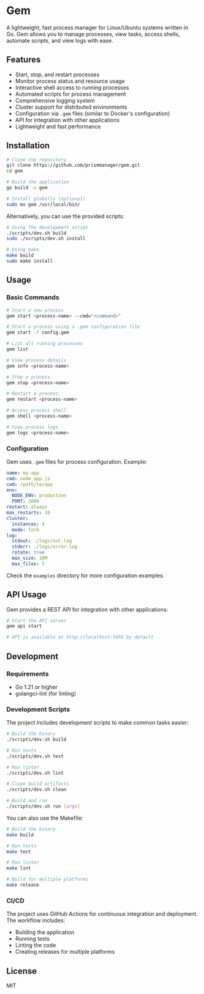 # Gem

A lightweight, fast process manager for Linux/Ubuntu systems written in Go. Gem allows you to manage processes, view tasks, access shells, automate scripts, and view logs with ease.

## Features

- Start, stop, and restart processes
- Monitor process status and resource usage
- Interactive shell access to running processes
- Automated scripts for process management
- Comprehensive logging system
- Cluster support for distributed environments
- Configuration via `.gem` files (similar to Docker's configuration)
- API for integration with other applications
- Lightweight and fast performance

## Installation

```bash
# Clone the repository
git clone https://github.com/prismmanager/gem.git
cd gem

# Build the application
go build -o gem

# Install globally (optional)
sudo mv gem /usr/local/bin/
```

Alternatively, you can use the provided scripts:

```bash
# Using the development script
./scripts/dev.sh build
sudo ./scripts/dev.sh install

# Using make
make build
sudo make install
```

## Usage

### Basic Commands

```bash
# Start a new process
gem start <process-name> --cmd="<command>"

# Start a process using a .gem configuration file
gem start -f config.gem

# List all running processes
gem list

# View process details
gem info <process-name>

# Stop a process
gem stop <process-name>

# Restart a process
gem restart <process-name>

# Access process shell
gem shell <process-name>

# View process logs
gem logs <process-name>
```

### Configuration

Gem uses `.gem` files for process configuration. Example:

```yaml
name: my-app
cmd: node app.js
cwd: /path/to/app
env:
  NODE_ENV: production
  PORT: 3000
restart: always
max_restarts: 10
cluster:
  instances: 4
  mode: fork
log:
  stdout: ./logs/out.log
  stderr: ./logs/error.log
  rotate: true
  max_size: 10M
  max_files: 5
```

Check the `examples` directory for more configuration examples.

## API Usage

Gem provides a REST API for integration with other applications:

```bash
# Start the API server
gem api start

# API is available at http://localhost:3456 by default
```

## Development

### Requirements

- Go 1.21 or higher
- golangci-lint (for linting)

### Development Scripts

The project includes development scripts to make common tasks easier:

```bash
# Build the binary
./scripts/dev.sh build

# Run tests
./scripts/dev.sh test

# Run linter
./scripts/dev.sh lint

# Clean build artifacts
./scripts/dev.sh clean

# Build and run
./scripts/dev.sh run [args]
```

You can also use the Makefile:

```bash
# Build the binary
make build

# Run tests
make test

# Run linter
make lint

# Build for multiple platforms
make release
```

### CI/CD

The project uses GitHub Actions for continuous integration and deployment. The workflow includes:

- Building the application
- Running tests
- Linting the code
- Creating releases for multiple platforms

## License

MIT
